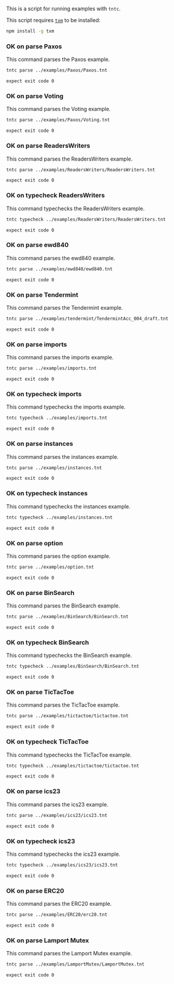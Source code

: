 This is a script for running examples with `tntc`.

This script requires [`txm`](https://www.npmjs.com/package/txm) to be
installed:

```sh
npm install -g txm
```

### OK on parse Paxos

This command parses the Paxos example.

<!-- !test program
tntc parse ../examples/Paxos/Paxos.tnt
-->

```sh
tntc parse ../examples/Paxos/Paxos.tnt
```

<!-- !test check Paxos -->
    expect exit code 0

### OK on parse Voting

This command parses the Voting example.

<!-- !test program
tntc parse ../examples/Paxos/Voting.tnt
-->

```sh
tntc parse ../examples/Paxos/Voting.tnt
```

<!-- !test check Voting -->
    expect exit code 0

### OK on parse ReadersWriters

This command parses the ReadersWriters example.

<!-- !test program
tntc parse ../examples/ReadersWriters/ReadersWriters.tnt
-->

```sh
tntc parse ../examples/ReadersWriters/ReadersWriters.tnt
```

<!-- !test check ReadersWriters -->
    expect exit code 0
    
### OK on typecheck ReadersWriters

This command typechecks the ReadersWriters example.

<!-- !test program
tntc typecheck ../examples/ReadersWriters/ReadersWriters.tnt
-->

```sh
tntc typecheck ../examples/ReadersWriters/ReadersWriters.tnt
```

<!-- !test check ReadersWriters - Types & Effects -->
    expect exit code 0
    

### OK on parse ewd840

This command parses the ewd840 example.

<!-- !test program
tntc parse ../examples/ewd840/ewd840.tnt
-->

```sh
tntc parse ../examples/ewd840/ewd840.tnt
```

<!-- !test check ewd840 -->
    expect exit code 0

### OK on parse Tendermint

This command parses the Tendermint example.

<!-- !test program
tntc parse ../examples/tendermint/TendermintAcc_004.tnt
-->

```sh
tntc parse ../examples/tendermint/TendermintAcc_004_draft.tnt
```

<!-- !test check Tendermint -->
    expect exit code 0

### OK on parse imports

This command parses the imports example.

<!-- !test program
tntc parse ../examples/imports.tnt
-->

```sh
tntc parse ../examples/imports.tnt
```

<!-- !test check imports -->
    expect exit code 0

### OK on typecheck imports

This command typechecks the imports example.

<!-- !test program
tntc typecheck ../examples/imports.tnt
-->

```sh
tntc typecheck ../examples/imports.tnt
```

<!-- !test check imports - Types & Effects -->
    expect exit code 0

### OK on parse instances

This command parses the instances example.

<!-- !test program
tntc parse ../examples/instances.tnt
-->

```sh
tntc parse ../examples/instances.tnt
```

<!-- !test check instances -->
    expect exit code 0

### OK on typecheck instances

This command typechecks the instances example.

<!-- !test program
tntc typecheck ../examples/instances.tnt
-->

```sh
tntc typecheck ../examples/instances.tnt
```

<!-- !test check instances - Types & Effects -->
    expect exit code 0


### OK on parse option

This command parses the option example.

<!-- !test program
tntc parse ../examples/option.tnt
-->

```sh
tntc parse ../examples/option.tnt
```

<!-- !test check option -->
    expect exit code 0

### OK on parse BinSearch

This command parses the BinSearch example.

<!-- !test program
tntc parse ../examples/BinSearch/BinSearch.tnt
-->

```sh
tntc parse ../examples/BinSearch/BinSearch.tnt
```

<!-- !test check BinSearch -->
    expect exit code 0

### OK on typecheck BinSearch

This command typechecks the BinSearch example.

<!-- !test program
tntc typecheck ../examples/BinSearch/BinSearch.tnt
-->

```sh
tntc typecheck ../examples/BinSearch/BinSearch.tnt
```

<!-- !test check BinSearch - Types & Effects -->
    expect exit code 0
    
### OK on parse TicTacToe

This command parses the TicTacToe example.

<!-- !test program
tntc parse ../examples/tictactoe/tictactoe.tnt
-->

```sh
tntc parse ../examples/tictactoe/tictactoe.tnt
```

<!-- !test check TicTacToe -->
    expect exit code 0
 
### OK on typecheck TicTacToe

This command typechecks the TicTacToe example.

<!-- !test program
tntc typecheck ../examples/tictactoe/tictactoe.tnt
-->

```sh
tntc typecheck ../examples/tictactoe/tictactoe.tnt
```

<!-- !test check TicTacToe - Types & Effects -->
    expect exit code 0

### OK on parse ics23

This command parses the ics23 example.

<!-- !test program
tntc parse ../examples/ics23/ics23.tnt
-->

```sh
tntc parse ../examples/ics23/ics23.tnt
```

<!-- !test check ics23 -->
    expect exit code 0
 
### OK on typecheck ics23

This command typechecks the ics23 example.

<!-- !test program
tntc typecheck ../examples/ics23/ics23.tnt
-->

```sh
tntc typecheck ../examples/ics23/ics23.tnt
```

<!-- !test check ics23 - Types & Effects -->
    expect exit code 0

### OK on parse ERC20

This command parses the ERC20 example.

<!-- !test program
tntc parse ../examples/ERC20/erc20.tnt
-->

```sh
tntc parse ../examples/ERC20/erc20.tnt
```

<!-- !test check ERC20 -->
    expect exit code 0

### OK on parse Lamport Mutex

This command parses the Lamport Mutex example.

<!-- !test program
tntc parse ../examples/LamportMutex/LamportMutex.tnt
-->

```sh
tntc parse ../examples/LamportMutex/LamportMutex.tnt
```

<!-- !test check LamportMutex -->
    expect exit code 0